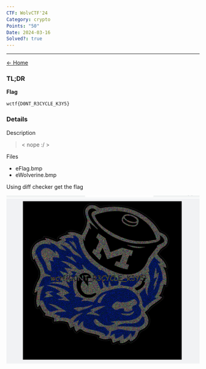 ```yaml
---
CTF: WolvCTF'24
Category: crypto
Points: "50"
Date: 2024-03-16
Solved?: true
---
```

----
[<- Home](../../)
### TL;DR

**Flag**

```
wctf{D0NT_R3CYCLE_K3Y5}
```

### Details

Description

> < nope :/ >
> 
> 
> 

Files
- eFlag.bmp
- eWolverine.bmp

Using diff checker get the flag 

![](assets/Pasted%20image%2020240507145803.png)



